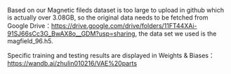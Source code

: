 Based on our Magnetic fileds dataset is too large to upload in github which is actually over 3.08GB, so the original data needs to be fetched from Google Drive：https://drive.google.com/drive/folders/11FT44XAi-91SJ66sCc3G_BwAX8o__GDM?usp=sharing, the data set we used is the magfield_96.h5.

Specific training and testing results are displayed in Weights & Biases：https://wandb.ai/zhulin010216/VAE%20parts
